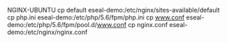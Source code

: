 NGINX-UBUNTU
cp default eseal-demo:/etc/nginx/sites-available/default
cp php.ini eseal-demo:/etc/php/5.6/fpm/php.ini
cp www.conf eseal-demo:/etc/php/5.6/fpm/pool.d/www.conf
cp nginx.conf eseal-demo:/etc/nginx/nginx.conf

